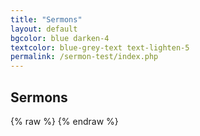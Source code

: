 ```yaml
---
title: "Sermons"
layout: default
bgcolor: blue darken-4
textcolor: blue-grey-text text-lighten-5
permalink: /sermon-test/index.php
---
```


## Sermons


{% raw %} <? php include(“./php/sermons/include.php”); ?> {% endraw %}
